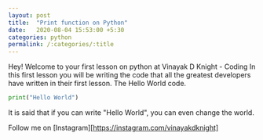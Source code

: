 ```yaml
---
layout: post
title:  "Print function on Python"
date:   2020-08-04 15:53:00 +5:30
categories: python
permalink: /:categories/:title
---
```

Hey! Welcome to your first lesson on python at Vinayak D Knight - Coding
In this first lesson you will be writing the code that all the greatest developers have written in their first lesson. The Hello World code.
```python
print("Hello World")
```
It is said that if you can write "Hello World", you can even change the world.

Follow me on [Instagram][https://instagram.com/vinayakdknight]
